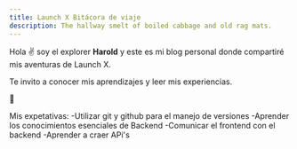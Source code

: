 ```yaml
---
title: Launch X Bitácora de viaje
description: The hallway smelt of boiled cabbage and old rag mats.
---
```


Hola ✌️  soy el explorer **Harold** y este es mi blog personal donde compartiré mis aventuras de Launch X.

Te invito a conocer mis aprendizajes y leer mis experiencias.

🚀

Mis expetativas:
  -Utilizar git y github para el manejo de versiones 
  -Aprender los conocimientos esenciales de Backend
  -Comunicar el frontend con el backend
  -Aprender a craer APi's
